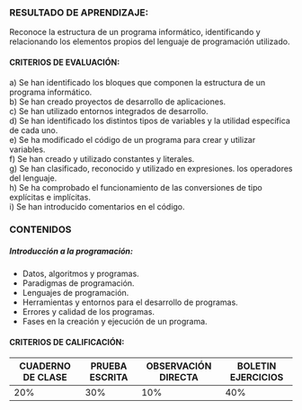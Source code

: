 ### RESULTADO DE APRENDIZAJE:
Reconoce la estructura de un programa informático, identificando y relacionando los elementos propios del lenguaje de programación utilizado.

#### CRITERIOS DE EVALUACIÓN:
a)	Se han identificado los bloques que componen la estructura de un programa informático.<br>
b)	Se han creado proyectos de desarrollo de aplicaciones.<br>
c)	Se han utilizado entornos integrados de desarrollo.<br>
d)	Se han identificado los distintos tipos de variables y la utilidad específica de cada uno.<br>
e)	Se ha modificado el código de un programa para crear y utilizar variables.<br>
f)	Se han creado y utilizado constantes y literales.<br>
g)	Se han clasificado, reconocido y utilizado en expresiones. los operadores del lenguaje.<br>
h)	Se ha comprobado el funcionamiento de las conversiones de tipo explícitas e implícitas.<br>
i)	Se han introducido comentarios en el código.<br>

### CONTENIDOS
##### Introducción a la programación:
-	Datos, algoritmos y programas.
-	Paradigmas de programación.
-	Lenguajes de programación.
-	Herramientas y entornos para el desarrollo de programas.
-	Errores y calidad de los programas.
-	Fases en la creación y ejecución de un programa.


#### CRITERIOS DE CALIFICACIÓN:
| CUADERNO DE CLASE | PRUEBA ESCRITA | OBSERVACIÓN DIRECTA | BOLETIN EJERCICIOS |
| -- | -- | -- | -- |
|20%| 30% | 10% | 40% | 
